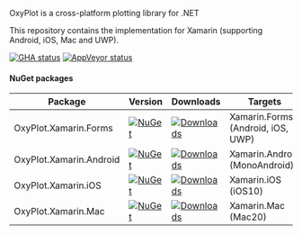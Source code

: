 OxyPlot is a cross-platform plotting library for .NET

This repository contains the implementation for Xamarin (supporting Android, iOS, Mac and UWP).

[![GHA status](https://github.com/oxyplot/oxyplot-xamarin/actions/workflows/dotnet.yml/badge.svg)](https://github.com/oxyplot/oxyplot-xamarin/actions/workflows/dotnet.yml?branch=develop)
[![AppVeyor status](https://img.shields.io/appveyor/ci/objorke/oxyplot-xamarin.svg)](https://ci.appveyor.com/project/objorke/oxyplot-xamarin)

#### NuGet packages

Package | Version | Downloads | Targets
--------|---------|-----------|--------
OxyPlot.Xamarin.Forms | [![NuGet](https://img.shields.io/nuget/vpre/OxyPlot.Xamarin.Forms.svg?style=flat)](https://www.nuget.org/packages/OxyPlot.Xamarin.Forms) | [![Downloads](https://img.shields.io/nuget/dt/OxyPlot.Xamarin.Forms.svg)](https://www.nuget.org/packages/OxyPlot.Xamarin.Forms) | Xamarin.Forms (Android, iOS, UWP)
OxyPlot.Xamarin.Android | [![NuGet](https://img.shields.io/nuget/vpre/OxyPlot.Xamarin.Android.svg?style=flat)](https://www.nuget.org/packages/OxyPlot.Xamarin.Android) | [![Downloads](https://img.shields.io/nuget/dt/OxyPlot.Xamarin.Android.svg)](https://www.nuget.org/packages/OxyPlot.Xamarin.Android) | Xamarin.Android (MonoAndroid)
OxyPlot.Xamarin.iOS | [![NuGet](https://img.shields.io/nuget/vpre/OxyPlot.Xamarin.iOS.svg?style=flat)](https://www.nuget.org/packages/OxyPlot.Xamarin.iOS) | [![Downloads](https://img.shields.io/nuget/dt/OxyPlot.Xamarin.iOS.svg)](https://www.nuget.org/packages/OxyPlot.Xamarin.iOS) | Xamarin.iOS (iOS10)
OxyPlot.Xamarin.Mac | [![NuGet](https://img.shields.io/nuget/vpre/OxyPlot.Xamarin.Mac.svg?style=flat)](https://www.nuget.org/packages/OxyPlot.Xamarin.Mac) | [![Downloads](https://img.shields.io/nuget/dt/OxyPlot.Xamarin.Mac.svg)](https://www.nuget.org/packages/OxyPlot.Xamarin.Mac) | Xamarin.Mac (Mac20)
